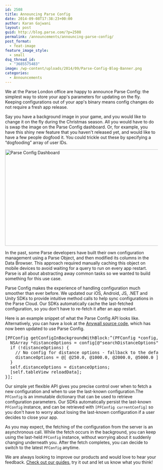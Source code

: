 ```yaml
---
id: 2508
title: Announcing Parse Config
date: 2014-09-08T17:38:23+00:00
author: Karan Gajwani
layout: post
guid: http://blog.parse.com/?p=2508
permalink: /announcements/announcing-parse-config/
post_format:
  - feat-image
feature_image_style:
  - small
dsq_thread_id:
  - "3685575483"
image: /wp-content/uploads/2014/09/Parse-Config-Blog-Banner.png
categories:
  - Announcements
---
```

We at the Parse London office are happy to announce Parse Config: the simplest way to store your app's parameters for updating on the fly. Keeping configurations out of your app's binary means config changes do not require a fresh app release.

Say you have a background image in your game, and you would like to change it on the fly during the Christmas season. All you would have to do is swap the image on the Parse Config dashboard. Or, for example, you have this shiny new feature that you haven't released yet, and would like to have a few people dogfood it. You could trickle out these by specifying a “dogfooding” array of user IDs.

<img class="size-full wp-image-2512" src="{{ site.url }}/assets/wp-content/uploads/2014/09/config_editor.png" alt="Parse Config Dashboard" width="994" height="316" />

In the past, some Parse developers have built their own configuration management using a Parse Object, and then modified its columns in the Data Browser. This approach required manually caching this object on mobile devices to avoid waiting for a query to run on every app restart. Parse is all about abstracting away common tasks so we wanted to build something for this use case.

Parse Config makes the experience of handling configuration much smoother than ever before. We updated our iOS, Android, JS, .NET and Unity SDKs to provide intuitive method calls to help sync configurations in the Parse Cloud. Our SDKs automatically cache the last-fetched configuration, so you don't have to re-fetch it after an app restart.

Here is an example snippet of what the Parse Config API looks like. Alternatively, you can have a look at the <a href="https://github.com/ParsePlatform/AnyWall" target="_blank">Anywall source code</a>, which has now been updated to use Parse Config.

<pre class="EnlighterJSRAW" data-enlighter-language="csharp">[PFConfig getConfigInBackgroundWithBlock:^(PFConfig *config, NSError *error) {
  NSArray *distanceOptions = config[@"searchDistanceOptions"];
  if (!distanceOptions) {
    // No config for distance options - fallback to the default ones
    distanceOptions = @[ @250.0, @1000.0, @2000.0, @5000.0 ];
  }
  self.distanceOptions = distanceOptions;
  [self.tableView reloadData];
}];</pre>

Our simple yet flexible API gives you precise control over when to fetch a new configuration and when to use the last-known configuration.The `PFConfig` is an immutable dictionary that can be used to retrieve configuration parameters. Our SDKs automatically persist the last-known `PFConfig` instance, and can be retrieved with `[PFConfig currentConfig]` so you don't have to worry about losing the last-known configuration if a user decides to close your app.

As you may expect, the fetching of the configuration from the server is an asynchronous call. While the fetch occurs in the background, you can keep using the last-held `PFConfig` instance, without worrying about it suddenly changing underneath you. After the fetch completes, you can decide to switch to the latest `PFConfig` anytime.

We are always looking to improve our products and would love to hear your feedback. <a href="https://parse.com/docs/ios_guide#config/iOS" target="_blank">Check out our guides</a>, try it out and let us know what you think!